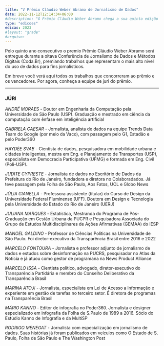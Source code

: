 ```yaml
---
title: "V Prêmio Cláudio Weber Abramo de Jornalismo de Dados"
date: 2022-11-12T12:14:34+06:00
#description: "O Prêmio Cláudio Weber Abramo chega a sua quinta edição premiando a partir de categorias os melhores trabalhos de jornalismo de dados do país."
type: "edicoes"
edicao: 2023
#layout: "grade"
#arquivo:
---
```



Pelo quinto ano consecutivo o premio Prêmio Cláudio Weber Abramo será entregue durante a oitava Conferência de Jornalismo de Dados e Métodos Digitais (Coda.Br), premiando trabalhos que representam o mais alto nível do uso de dados para fins jornalísticos. 

Em breve você verá aqui todos os trabalhos que concorreram ao prêmio e os vencedores. Por agora, conheça a equipe de juri do prêmio.


---

### JÚRI

*ANDRÉ MORAES* - Doutor em Engenharia da Computação pela Universidade de São Paulo (USP). Graduação e mestrado em ciência da computação com ênfase em inteligência artificial 

*GABRIELA CAESAR* - Jornalista, analista de dados na equipe Trends Data Team do Google (por meio da Vaco), com passagem pelo G1, Estadão e pelo Poder360

*HAYDÉE SVAB* - Cientista de dados, pesquisadora em mobilidade urbana e cidades inteligentes, mestra em Eng. e Planejamento de Transportes (USP), especialista em Democracia Participativa (UFMG) e formada em Eng. Civil (Poli-USP). 

*JUDITE CYPRESTE* - Jornalista de dados no Escritório de Dados da Prefeitura do Rio de Janeiro, fundadora e diretora no Colaboradados. Já teve passagem pela Folha de São Paulo, Aos Fatos, UOL e Globo News

*JÚLIA GIANELLA* - Professora assistente (titular) do Curso de Design da Universidade Federal Fluminense (UFF). Doutora em Design e Tecnologia pela Universidade do Estado do Rio de Janeiro (UERJ)

*JULIANA MARQUES* - Estatística, Mestranda do Programa de Pós-Graduação em Gestão Urbana da PUCPR e Pesquisadora Associada do Grupo de Estudos Multidisciplinares de Ações Afirmativas (GEMAA) do IESP

*MANOEL GALDINO* - Professor de Ciências Políticas na Universidade de São Paulo. Foi diretor-executivo da Transparência Brasil entre 2016 e 2022

*MARCELO FONTOURA* - Jornalista e professor adjunto de jornalismo de dados e estudos sobre desinformação na PUCRS, pesquisador no Atlas da Notícia e já atuou como gestor de programana na News Product Alliance

*MARCELO ISSA* -  Cientista político, advogado, diretor-executivo do Transparência Partidária e membro do Conselho Deliberativo da Transparência Brasil

*MARINA ATOJI* - Jornalista, especialista em Lei de Acesso a Informação e experiente em gestão de tarefas no terceiro setor. É diretora de programas na Transparência Brasil

*MÁRIO KANNO* - Editor de infografia no Poder360. Jornalista e designer especializado em infografia da Folha de S.Paulo de 1989 a 2016. Sócio do Estúdio Kanno de Infografia e da MultiSP

*RODRIGO MENEGAT* -  Jornalista com especialização em jornalismo de dados. Suas histórias já foram publicados em veículos como O Estado de S. Paulo, Folha de São Paulo e The Washington Post